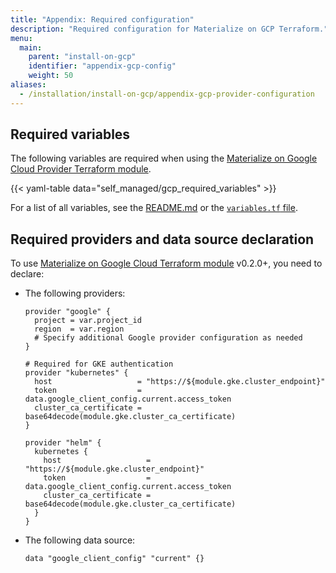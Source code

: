 ```yaml
---
title: "Appendix: Required configuration"
description: "Required configuration for Materialize on GCP Terraform."
menu:
  main:
    parent: "install-on-gcp"
    identifier: "appendix-gcp-config"
    weight: 50
aliases:
  - /installation/install-on-gcp/appendix-gcp-provider-configuration
---
```


## Required variables

The following variables are required when using the [Materialize on Google Cloud
Provider Terraform
module](https://github.com/MaterializeInc/terraform-google-materialize).

{{< yaml-table data="self_managed/gcp_required_variables" >}}

For a list of all variables, see the
[README.md](https://github.com/MaterializeInc/terraform-google-materialize?tab=readme-ov-file#inputs)
or the [`variables.tf` file](https://github.com/MaterializeInc/terraform-google-materialize/blob/main/variables.tf).

## Required providers and data source declaration

To use [Materialize on Google Cloud Terraform
module](https://github.com/MaterializeInc/terraform-google-materialize) v0.2.0+,
you need to declare:

- The following providers:

  ```hcl
  provider "google" {
    project = var.project_id
    region  = var.region
    # Specify additional Google provider configuration as needed
  }

  # Required for GKE authentication
  provider "kubernetes" {
    host                   = "https://${module.gke.cluster_endpoint}"
    token                  = data.google_client_config.current.access_token
    cluster_ca_certificate = base64decode(module.gke.cluster_ca_certificate)
  }

  provider "helm" {
    kubernetes {
      host                   = "https://${module.gke.cluster_endpoint}"
      token                  = data.google_client_config.current.access_token
      cluster_ca_certificate = base64decode(module.gke.cluster_ca_certificate)
    }
  }
  ```

- The following data source:

  ```hcl
  data "google_client_config" "current" {}
  ```
